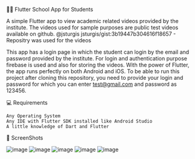 📖📖 Flutter School App for Students

A simple Flutter app to view academic related videos provided by the institute. The videos used for sample purposes are public test videos available on github.
 @jsturgis
jsturgis/gist:3b19447b304616f18657   - Repositry was used for the videos

This app has a login page in which the student can login by the email and password provided by the institute. For login and authentication purpose firebase is used and also for storing the videos.
With the power of Flutter, the app runs perfectly on both Android and iOS. To be able to run this project after cloning this repository, you need to provide your login and
password for which you can enter test@gmail.com and password as 123456.

💻 Requirements

    Any Operating System 
    Any IDE with Flutter SDK installed like Android Studio
    A little knowledge of Dart and Flutter

📸 ScreenShots

![image](https://user-images.githubusercontent.com/92416804/160897663-8383f908-f5b4-4071-a958-27311c5358c1.png)
![image](https://user-images.githubusercontent.com/92416804/160898006-6cc1d626-f383-4406-9293-9c83f7619a99.png)
![image](https://user-images.githubusercontent.com/92416804/160898149-8b718786-a766-468d-9212-3bcdd350d87f.png)
![image](https://user-images.githubusercontent.com/92416804/160898272-551c6bc1-f849-4fb2-8038-3886558317e4.png)
![image](https://user-images.githubusercontent.com/92416804/160898393-d44c8096-cc12-475f-a442-2575b10dd7f3.png)


